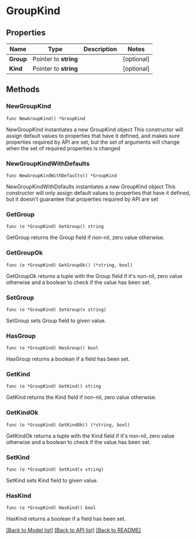 # GroupKind

## Properties

Name | Type | Description | Notes
------------ | ------------- | ------------- | -------------
**Group** | Pointer to **string** |  | [optional] 
**Kind** | Pointer to **string** |  | [optional] 

## Methods

### NewGroupKind

`func NewGroupKind() *GroupKind`

NewGroupKind instantiates a new GroupKind object
This constructor will assign default values to properties that have it defined,
and makes sure properties required by API are set, but the set of arguments
will change when the set of required properties is changed

### NewGroupKindWithDefaults

`func NewGroupKindWithDefaults() *GroupKind`

NewGroupKindWithDefaults instantiates a new GroupKind object
This constructor will only assign default values to properties that have it defined,
but it doesn't guarantee that properties required by API are set

### GetGroup

`func (o *GroupKind) GetGroup() string`

GetGroup returns the Group field if non-nil, zero value otherwise.

### GetGroupOk

`func (o *GroupKind) GetGroupOk() (*string, bool)`

GetGroupOk returns a tuple with the Group field if it's non-nil, zero value otherwise
and a boolean to check if the value has been set.

### SetGroup

`func (o *GroupKind) SetGroup(v string)`

SetGroup sets Group field to given value.

### HasGroup

`func (o *GroupKind) HasGroup() bool`

HasGroup returns a boolean if a field has been set.

### GetKind

`func (o *GroupKind) GetKind() string`

GetKind returns the Kind field if non-nil, zero value otherwise.

### GetKindOk

`func (o *GroupKind) GetKindOk() (*string, bool)`

GetKindOk returns a tuple with the Kind field if it's non-nil, zero value otherwise
and a boolean to check if the value has been set.

### SetKind

`func (o *GroupKind) SetKind(v string)`

SetKind sets Kind field to given value.

### HasKind

`func (o *GroupKind) HasKind() bool`

HasKind returns a boolean if a field has been set.


[[Back to Model list]](../README.md#documentation-for-models) [[Back to API list]](../README.md#documentation-for-api-endpoints) [[Back to README]](../README.md)


